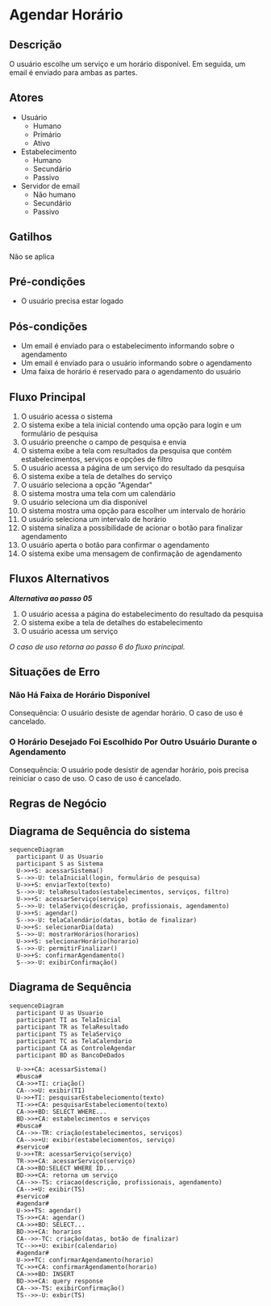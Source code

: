 # Agendar Horário

## Descrição

O usuário escolhe um serviço e um horário disponível. Em seguida, um email é enviado para ambas as partes.

## Atores

- Usuário
  - Humano
  - Primário
  - Ativo
- Estabelecimento
  - Humano
  - Secundário
  - Passivo
- Servidor de email
  - Não humano
  - Secundário
  - Passivo

## Gatilhos

Não se aplica

## Pré-condições

- O usuário precisa estar logado

## Pós-condições

- Um email é enviado para o estabelecimento informando sobre o agendamento
- Um email é enviado para o usuário informando sobre o agendamento
- Uma faixa de horário é reservado para o agendamento do usuário

## Fluxo Principal

1. O usuário acessa o sistema
1. O sistema exibe a tela inicial contendo uma opção para login e um formulário de pesquisa
1. O usuário preenche o campo de pesquisa e envia
1. O sistema exibe a tela com resultados da pesquisa que contém estabelecimentos, serviços e  opções de filtro
1. O usuário acessa a página de um serviço do resultado da pesquisa
1. O sistema exibe a tela de detalhes do serviço
1. O usuário seleciona a opção "Agendar"
1. O sistema mostra uma tela com um calendário
1. O usuário seleciona um dia disponível
1. O sistema mostra uma opção para escolher um intervalo de horário
1. O usuário seleciona um intervalo de horário
1. O sistema sinaliza a possibilidade de acionar o botão para finalizar agendamento
1. O usuário aperta o botão para confirmar o agendamento
1. O sistema exibe uma mensagem de confirmação de agendamento

## Fluxos Alternativos

_**Alternativa ao passo 05**_

1. O usuário acessa a página do estabelecimento do resultado da pesquisa
1. O sistema exibe a tela de detalhes do estabelecimento
1. O usuário acessa um serviço

_O caso de uso retorna ao passo 6 do fluxo principal._

## Situações de Erro

### Não Há Faixa de Horário Disponível

Consequência: O usuário desiste de agendar horário. O caso de uso é cancelado.

### O Horário Desejado Foi Escolhido Por Outro Usuário Durante o Agendamento

Consequência: O usuário pode desistir de agendar horário, pois precisa reiniciar o caso de uso. O caso de uso é cancelado.

## Regras de Negócio

## Diagrama de Sequência do sistema

```mermaid
sequenceDiagram
  participant U as Usuario
  participant S as Sistema
  U->>+S: acessarSistema()
  S-->>-U: telaInicial(login, formulário de pesquisa)
  U->>+S: enviarTexto(texto)
  S-->>-U: telaResultados(estabelecimentos, serviços, filtro)
  U->>+S: acessarServiço(serviço)
  S-->>-U: telaServiço(descrição, profissionais, agendamento)
  U->>+S: agendar()
  S-->>-U: telaCalendário(datas, botão de finalizar)
  U->>+S: selecionarDia(data)
  S-->>-U: mostrarHorários(horarios)
  U->>+S: selecionarHorário(horario)
  S-->>-U: permitirFinalizar()
  U->>+S: confirmarAgendamento()
  S-->>-U: exibirConfirmação()
```
## Diagrama de Sequência

```mermaid
sequenceDiagram
  participant U as Usuario
  participant TI as TelaInicial
  participant TR as TelaResultado
  participant TS as TelaServiço
  participant TC as TelaCalendario
  participant CA as ControleAgendar
  participant BD as BancoDeDados

  U->>+CA: acessarSistema()
  #busca#
  CA->>+TI: criação() 
  CA-->>U: exibir(TI)
  U->>+TI: pesquisarEstabeleciomento(texto)
  TI->>+CA: pesquisarEstabeleciomento(texto)
  CA->>+BD: SELECT WHERE...
  BD->>+CA: estabelecimentos e serviços
  #busca#
  CA-->>-TR: criação(estabelecimentos, serviços)
  CA-->>+U: exibir(estabeleciomentos, serviço)
  #servico#
  U->>+TR: acessarServiço(serviço)
  TR->>+CA: acessarServiço(serviço)
  CA->>+BD:SELECT WHERE ID...
  BD->>+CA: retorna um serviço
  CA-->>-TS: criacao(descrição, profissionais, agendamento)
  CA-->+U: exibir(TS)
  #servico#
  #agendar#
  U->>+TS: agendar()
  TS->>+CA: agendar()
  CA->>+BD: SELECT...
  BD->>+CA: horarios 
  CA-->>-TC: criação(datas, botão de finalizar)
  TC-->>+U: exibir(calendario)
  #agendar#
  U->>+TC: confirmarAgendamento(horario)
  TC->>+CA: confirmarAgendamento(horario)
  CA->>+BD: INSERT
  BD->>+CA: query response
  CA-->>-TS: exibirConfirmação()
  TS-->>-U: exbir(TS)
```
